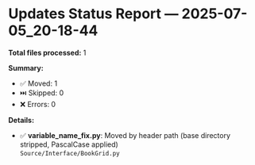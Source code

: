# Updates Status Report — 2025-07-05_20-18-44

**Total files processed:** 1

**Summary:**
- ✅ Moved: 1
- ⏭️ Skipped: 0
- ❌ Errors: 0

**Details:**

- ✅ **variable_name_fix.py**: Moved by header path (base directory stripped, PascalCase applied)  
    `Source/Interface/BookGrid.py`

